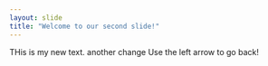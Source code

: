 ```yaml
---
layout: slide
title: "Welcome to our second slide!"
---
```

THis is my new text. another change
Use the left arrow to go back!
